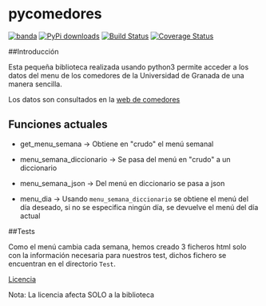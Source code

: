 # pycomedores
[![banda](https://img.shields.io/pypi/v/pycomedoresugr.svg)](https://pypi.python.org/pypi/pycomedoresugr)
[![PyPi downloads](https://pypip.in/d/pycomedoresugr/badge.png)](https://crate.io/packages/pycomedoresugr/)
[![Build Status](https://travis-ci.org/acasadoquijada/pycomedoresugr.svg?branch=master)](https://travis-ci.org/acasadoquijada/pycomedoresugr)
[![Coverage Status](https://coveralls.io/repos/github/acasadoquijada/pycomedoresugr/badge.svg?branch=master)](https://coveralls.io/github/acasadoquijada/pycomedoresugr?branch=master)

##Introducción

Esta pequeña biblioteca realizada usando python3 permite acceder a los datos del menu de los comedores de la Universidad de Granada de una manera sencilla.

Los datos son consultados en la [web de comedores](http://scu.ugr.es/)


## Funciones actuales

* get_menu_semana -> Obtiene en "crudo" el menú semanal

* menu_semana_diccionario -> Se pasa del menú en "crudo" a un diccionario

* menu_semana_json -> Del menú en diccionario se pasa a json

* menu_dia -> Usando  `menu_semana_diccionario` se obtiene el menú del día deseado, si no se especifica ningún día, se devuelve el menú del día actual


##Tests

Como el menú cambia cada semana, hemos creado 3 ficheros html solo con la información necesaria para nuestros test, dichos fichero se encuentran en el directorio `Test`.

[Licencia](LICENSE)

Nota: La licencia afecta SOLO a la biblioteca
